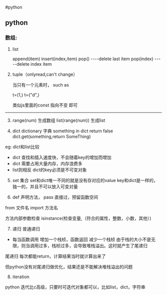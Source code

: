 #python

## python

### 数组:

 1. list

    append(item)
    insert(index,item)
    pop() ----delete last item
    pop(index)  -----delete index item

 2. tuple（onlyread,can't change）

    当只有一个元素时， such as 

    t=(1,)
    t=("d",)
    
    类似js里面的const 
    指向不变 即可 
 --------
  3. range(num) 生成数组  list(range(num)) 生成list

  4. dict dictionary 字典
  something in dict    return false 
  dict.get(something,return SomeThing)

eg: dict和list比较
 - dict 查找和插入速度快，不会随着key的增加而增加
 - dict 需要占用大量内存，内存浪费多
 - list则相反
dict的key必须是不可变对象

  5. set 集合
  set和dict唯一不同的就是没有存对应的value
  key和dict是一样的，独一的，并且不可以放入可变对量

  6. def 声明方法，  pass 直接过，预留函数空间

  from 文件名 import 方法名

  方法内部参数检查 isinstance(检查变量,（符合的属性，整数，小数，其他）)

  7. 递归 
  普通递归
  
  - 每当函数调用 增加一个栈桢，函数返回 减少一个栈桢 
  由于栈的大小不是无限，则当调用过多，栈桢过多，会导致堆栈溢出。这时就产生了尾递归

  尾递归
  每次都能return，计算结果当时就计算出来了

  但python没有对尾递归做优化，结果还是不能解决堆栈溢出的问题

  8. iteration 
  
  python 迭代比c高级，只要时可迭代对象都可以，比如list，dict，字符串